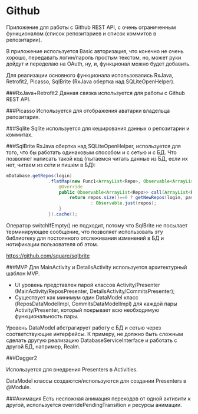 # Github


Приложение для работы с Github REST API, с очень ограниченным функционалом (список репозитариев и список коммитов в репозитарии).

В приложение используется Basic авторизация, что конечно не очень хорошо, передавать логин/пароль простым текстом, но, может руки дойдут и переделаю на OAuth, ну, и, функционал можно будет добавить.

Для реализации основного функционала использовались RxJava, Retrofit2, Picasso, SqlBrite (RxJava обертка над SQLiteOpenHelper).

###RxJava+Retrofit2 
Данная связка используется для работы с Github REST API.

###Picasso 
Используется для отображения аватарки владельца репозитария.

###Sqlite
Sqlite используется для кеширования данных о репозитарии и коммитах.

###SqlBrite
RxJava обертка над SQLiteOpenHelper, используется для того, что бы работать одинаковым способом и с сетью и с БД.
Что позволяет написать такой код (пытаемся читать данные из БД, если их нет, читаем из сети и пишем в БД):
```java
mDatabase.getRepos(login)
                .flatMap(new Func1<ArrayList<Repo>, Observable<ArrayList<Repo>>>() {
                    @Override
                    public Observable<ArrayList<Repo>> call(ArrayList<Repo> repos) {
                        return repos.size()==0 ? getNewRepos(login, password)
                                : Observable.just(repos);
                    }
                }).cache();
```
Оператор switchIfEmpty() не подходит, потому что SqlBrite не посылает терминирующее сообщение, что позволяет использовать эту библиотеку для постоянного отслеживания изменений в БД и нотификации пользователя об этом.

https://github.com/square/sqlbrite

###MVP
Для MainActivity и DetailsActivity используется архитектурный шаблон MVP.

- UI уровень представлен парой классов Activity/Presenter (MainActivity/ReposPresenter, DetailsActivity/CommitsPresenter);
- Существует как минимум один DataModel класс  (ReposDataModelImpl, CommitsDataModelImpl) для каждой пары Activity/Presenter, который покрывает всю необходимую функциональность пары.

Уровень DataModel абстрагирует работу с БД и сетью через соответствующие интерфейсы. К примеру, не должно быть сложным сделать другую реализацию DatabaseServiceInterface и работать с другой БД, например, Realm.

###Dagger2

Используется для внедрения Presenters в Activities.

DataModel классы создаются/используются для создании Presenters в @Module.

###Анимация
Есть несложная анимация переходов от одной активити к другой, используется overridePendingTransition и ресурсы анимации.
